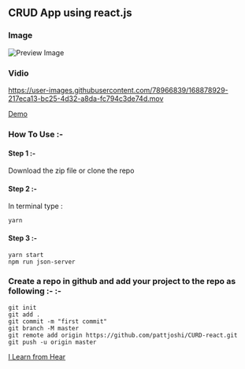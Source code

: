 
## CRUD App using react.js


### Image
![Preview Image](https://i.ibb.co/xC8knQ4/Screenshot-89.png)

### Vidio 

https://user-images.githubusercontent.com/78966839/168878929-217eca13-bc25-4d32-a8da-fc794c3de74d.mov



 [Demo](https://www.youtube.com/watch?v=eJyZ7k6lWfE&t=150s)

### How To Use :-

####    Step 1 :- 
 Download the zip file or clone the repo
####    Step 2 :- 
In terminal type :
```
yarn
```

#### Step 3 :-
```
yarn start
npm run json-server
```

### Create a repo in github and add your project to the repo as following :- :- 

```
git init
git add .
git commit -m "first commit"
git branch -M master
git remote add origin https://github.com/pattjoshi/CURD-react.git
git push -u origin master

```


 [I Learn from Hear](https://www.youtube.com/watch?v=eJyZ7k6lWfE&t=150s)
